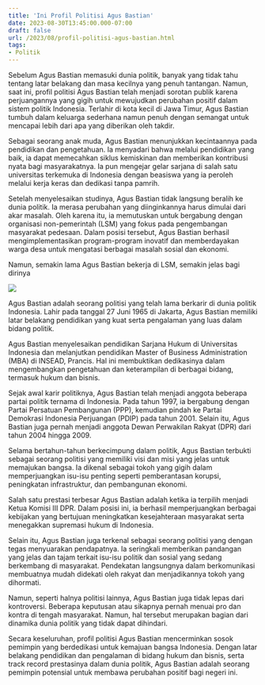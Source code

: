 ```yaml
---
title: 'Ini Profil Politisi Agus Bastian'
date: 2023-08-30T13:45:00.000-07:00
draft: false
url: /2023/08/profil-politisi-agus-bastian.html
tags: 
- Politik
---
```


  

Sebelum Agus Bastian memasuki dunia politik, banyak yang tidak tahu tentang latar belakang dan masa kecilnya yang penuh tantangan. Namun, saat ini, profil politisi Agus Bastian telah menjadi sorotan publik karena perjuangannya yang gigih untuk mewujudkan perubahan positif dalam sistem politik Indonesia. Terlahir di kota kecil di Jawa Timur, Agus Bastian tumbuh dalam keluarga sederhana namun penuh dengan semangat untuk mencapai lebih dari apa yang diberikan oleh takdir.

  

Sebagai seorang anak muda, Agus Bastian menunjukkan kecintaannya pada pendidikan dan pengetahuan. Ia menyadari bahwa melalui pendidikan yang baik, ia dapat memecahkan siklus kemiskinan dan memberikan kontribusi nyata bagi masyarakatnya. Ia pun mengejar gelar sarjana di salah satu universitas terkemuka di Indonesia dengan beasiswa yang ia peroleh melalui kerja keras dan dedikasi tanpa pamrih.

  

Setelah menyelesaikan studinya, Agus Bastian tidak langsung beralih ke dunia politik. Ia merasa perubahan yang diinginkannya harus dimulai dari akar masalah. Oleh karena itu, ia memutuskan untuk bergabung dengan organisasi non-pemerintah (LSM) yang fokus pada pengembangan masyarakat pedesaan. Dalam posisi tersebut, Agus Bastian berhasil mengimplementasikan program-program inovatif dan memberdayakan warga desa untuk mengatasi berbagai masalah sosial dan ekonomi.

  

Namun, semakin lama Agus Bastian bekerja di LSM, semakin jelas bagi dirinya

  

![](http://fecon.uii.ac.id/wp-content/uploads/2018/07/agusbastianrrrr.jpg)

  

Agus Bastian adalah seorang politisi yang telah lama berkarir di dunia politik Indonesia. Lahir pada tanggal 27 Juni 1965 di Jakarta, Agus Bastian memiliki latar belakang pendidikan yang kuat serta pengalaman yang luas dalam bidang politik.

  

Agus Bastian menyelesaikan pendidikan Sarjana Hukum di Universitas Indonesia dan melanjutkan pendidikan Master of Business Administration (MBA) di INSEAD, Prancis. Hal ini membuktikan dedikasinya dalam mengembangkan pengetahuan dan keterampilan di berbagai bidang, termasuk hukum dan bisnis.

  

Sejak awal karir politiknya, Agus Bastian telah menjadi anggota beberapa partai politik ternama di Indonesia. Pada tahun 1997, ia bergabung dengan Partai Persatuan Pembangunan (PPP), kemudian pindah ke Partai Demokrasi Indonesia Perjuangan (PDIP) pada tahun 2001. Selain itu, Agus Bastian juga pernah menjadi anggota Dewan Perwakilan Rakyat (DPR) dari tahun 2004 hingga 2009.

  

Selama bertahun-tahun berkecimpung dalam politik, Agus Bastian terbukti sebagai seorang politisi yang memiliki visi dan misi yang jelas untuk memajukan bangsa. Ia dikenal sebagai tokoh yang gigih dalam memperjuangkan isu-isu penting seperti pemberantasan korupsi, peningkatan infrastruktur, dan pembangunan ekonomi.

  

Salah satu prestasi terbesar Agus Bastian adalah ketika ia terpilih menjadi Ketua Komisi III DPR. Dalam posisi ini, ia berhasil memperjuangkan berbagai kebijakan yang bertujuan meningkatkan kesejahteraan masyarakat serta menegakkan supremasi hukum di Indonesia.

  

Selain itu, Agus Bastian juga terkenal sebagai seorang politisi yang dengan tegas menyuarakan pendapatnya. Ia seringkali memberikan pandangan yang jelas dan tajam terkait isu-isu politik dan sosial yang sedang berkembang di masyarakat. Pendekatan langsungnya dalam berkomunikasi membuatnya mudah didekati oleh rakyat dan menjadikannya tokoh yang dihormati.

  

Namun, seperti halnya politisi lainnya, Agus Bastian juga tidak lepas dari kontroversi. Beberapa keputusan atau sikapnya pernah menuai pro dan kontra di tengah masyarakat. Namun, hal tersebut merupakan bagian dari dinamika dunia politik yang tidak dapat dihindari.

  

Secara keseluruhan, profil politisi Agus Bastian mencerminkan sosok pemimpin yang berdedikasi untuk kemajuan bangsa Indonesia. Dengan latar belakang pendidikan dan pengalaman di bidang hukum dan bisnis, serta track record prestasinya dalam dunia politik, Agus Bastian adalah seorang pemimpin potensial untuk membawa perubahan positif bagi negeri ini.